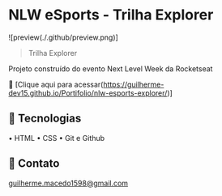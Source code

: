 # NLW eSports - Trilha Explorer
![preview(./.github/preview.png)]

> Trilha Explorer

Projeto construído do evento Next Level Week da Rocketseat

🔗 [Clique aqui para acessar(https://guilherme-dev15.github.io/Portifolio/nlw-esports-explorer/)]

## 🔨 Tecnologias
• HTML
• CSS
• Git e Github

## 📧 Contato

guilherme.macedo1598@gmail.com